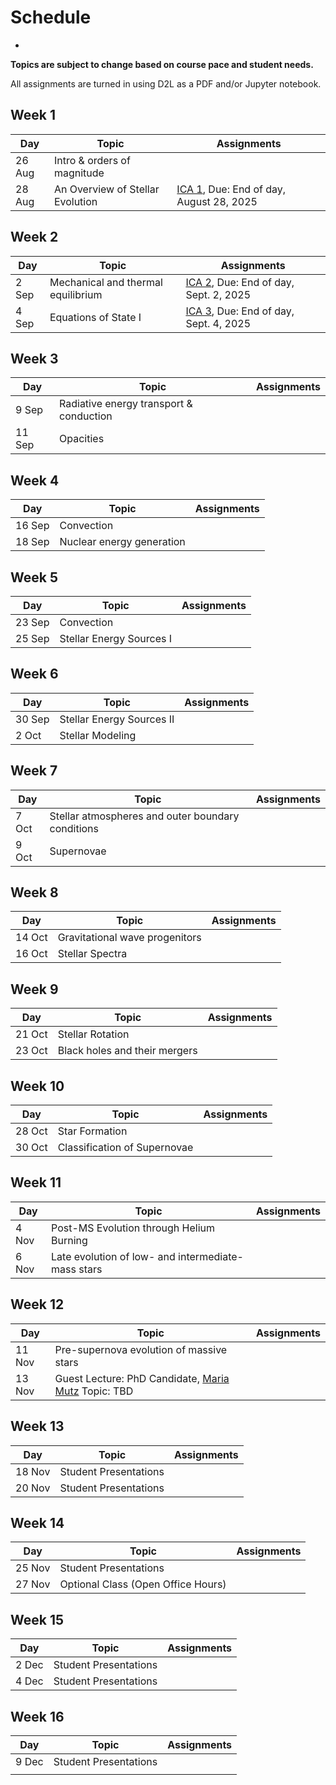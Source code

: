 # Schedule
-

**Topics are subject to change based on course pace and student needs.**

All assignments are turned in using D2L as a PDF and/or Jupyter notebook.

## Week 1

| Day    | Topic                                                | Assignments                                                      |
| ------ | ---------------------------------------------------- | ---------------------------------------------------------------- |
| 26 Aug | Intro & orders of magnitude                          |                                                                  |
| 28 Aug | An Overview of Stellar Evolution                     |[ICA 1](assignments/ica1.ipynb), Due: End of day, August 28, 2025 |
        

## Week 2

| Day    | Topic                                                | Assignments                                                      |
| ------ | ---------------------------------------------------- | ---------------------------------------------------------------- |
| 2 Sep  | Mechanical and thermal equilibrium                   | [ICA 2](assignments/ica2.ipynb), Due: End of day, Sept. 2, 2025  |
| 4 Sep  | Equations of State I                                 | [ICA 3](assignments/ica3.ipynb), Due: End of day, Sept. 4, 2025  |

## Week 3

| Day    | Topic                                                | Assignments                                                      |
| ------ | ---------------------------------------------------- | ---------------------------------------------------------------- |
| 9 Sep  | Radiative energy transport & conduction              |                                                                  |
| 11 Sep | Opacities                                            |                                                                  |


## Week 4

| Day    | Topic                                                | Assignments                                                      |
| ------ | ---------------------------------------------------- | ---------------------------------------------------------------- |
| 16 Sep | Convection                                           |                                                                  |
| 18 Sep | Nuclear energy generation                            |                                                                  |


## Week 5

| Day    | Topic                                                | Assignments                                                      |
| ------ | ---------------------------------------------------- | ---------------------------------------------------------------- |
| 23 Sep | Convection                                           |                                                                  |
| 25 Sep | Stellar Energy Sources I                             |                                                                  |

## Week 6

| Day    | Topic                                                | Assignments                                                      |
| ------ | ---------------------------------------------------- | ---------------------------------------------------------------- |
| 30 Sep | Stellar Energy Sources II                            |                                                                  |
| 2 Oct  | Stellar Modeling                                     |                                                                  |

## Week 7

| Day    | Topic                                                | Assignments                                                      |
| ------ | ---------------------------------------------------- | ---------------------------------------------------------------- |
| 7 Oct  | Stellar atmospheres and outer boundary conditions    |                                                                  |
| 9 Oct  | Supernovae                                           |                                                                  |

## Week 8

| Day    | Topic                                                | Assignments                                                      |
| ------ | ---------------------------------------------------- | ---------------------------------------------------------------- |
| 14 Oct | Gravitational wave progenitors                       |                                                                  |
| 16 Oct | Stellar Spectra                                      |                                                                  |

## Week 9

| Day    | Topic                                                | Assignments                                                      |
| ------ | ---------------------------------------------------- | ---------------------------------------------------------------- |
| 21 Oct | Stellar Rotation                                     |                                                                  |
| 23 Oct | Black holes and their mergers                        |                                                                  |

## Week 10

| Day    | Topic                                                | Assignments                                                      |
| ------ | ---------------------------------------------------- | ---------------------------------------------------------------- |
| 28 Oct | Star Formation                                       |                                                                  |
| 30 Oct | Classification of Supernovae                         |                                                                  |

## Week 11

| Day    | Topic                                                | Assignments                                                      |
| ------ | ---------------------------------------------------- | ---------------------------------------------------------------- |
| 4 Nov  | Post-MS Evolution through Helium Burning             |                                                                  |
| 6 Nov  | Late evolution of low- and intermediate-mass stars   |                                                                  |


## Week 12

| Day    | Topic                                                | Assignments                                                      |
| ------ | ---------------------------------------------------- | ---------------------------------------------------------------- |
| 11 Nov | Pre-supernova evolution of massive stars             |                                                                  |
| 13 Nov | Guest Lecture: PhD Candidate, [Maria Mutz](https://w3.physics.arizona.edu/person/maria-mutz) Topic: TBD |                                                                  |

## Week 13

| Day    | Topic                                                | Assignments                                                      |
| ------ | ---------------------------------------------------- | ---------------------------------------------------------------- |
| 18 Nov | Student Presentations                                |                                                                  |
| 20 Nov | Student Presentations                                |                                                                  |

## Week 14

| Day    | Topic                                                | Assignments                                                      |
| ------ | ---------------------------------------------------- | ---------------------------------------------------------------- |
| 25 Nov | Student Presentations                                |                                                                  |
| 27 Nov | Optional Class (Open Office Hours)                   |                                                                  |

## Week 15

| Day    | Topic                                                | Assignments                                                      |
| ------ | ---------------------------------------------------- | ---------------------------------------------------------------- |
| 2 Dec  | Student Presentations                                |                                                                  |
| 4 Dec  | Student Presentations                                |                                                                  |

## Week 16

| Day    | Topic                                                | Assignments                                                      |
| ------ | ---------------------------------------------------- | ---------------------------------------------------------------- |
| 9 Dec  | Student Presentations                                |                                                                  |
|        |                                                      |                                                                  |

